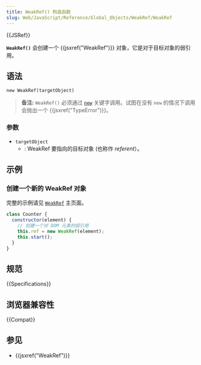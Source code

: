 ```yaml
---
title: WeakRef() 构造函数
slug: Web/JavaScript/Reference/Global_Objects/WeakRef/WeakRef
---
```


{{JSRef}}

**`WeakRef()`** 会创建一个 {{jsxref("WeakRef")}} 对象，它是对于目标对象的弱引用。

## 语法

```js-nolint
new WeakRef(targetObject)
```

> **备注:** `WeakRef()` 必须通过 [`new`](/zh-CN/docs/Web/JavaScript/Reference/Operators/new) 关键字调用。试图在没有 `new` 的情况下调用会抛出一个 {{jsxref("TypeError")}}。

### 参数

- `targetObject`
  - : WeakRef 要指向的目标对象 (也称作 _referent_）。

## 示例

### 创建一个新的 WeakRef 对象

完整的示例请见 [`WeakRef`](/zh-CN/docs/Web/JavaScript/Reference/Global_Objects/WeakRef#例子) 主页面。

```js
class Counter {
  constructor(element) {
    // 创建一个对 DOM 元素的弱引用
    this.ref = new WeakRef(element);
    this.start();
  }
}
```

## 规范

{{Specifications}}

## 浏览器兼容性

{{Compat}}

## 参见

- {{jsxref("WeakRef")}}
